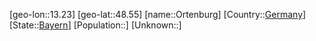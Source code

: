 ﻿---
location: [48.55,13.23]
type: City
tags:
- geo/City


SpocWebEntityId: 33146
isDeleted: false
confidential: public

---
[geo-lon::13.23]
[geo-lat::48.55]
[name::Ortenburg]
[Country::[Germany](geo/Continent/Europe/Germany.md)]
[State::[Bayern](geo/Continent/Europe/Germany/Bayern.md)]
[Population::]
[Unknown::]

